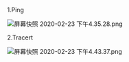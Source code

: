 1.Ping

![屏幕快照 2020-02-23 下午4.35.28.png](https://i.loli.net/2020/02/26/sm4Kvk3l6uJwbGy.png)

2.Tracert

![屏幕快照 2020-02-23 下午4.43.37.png](https://i.loli.net/2020/02/26/6ij1vw5rxVNUJSK.png)

